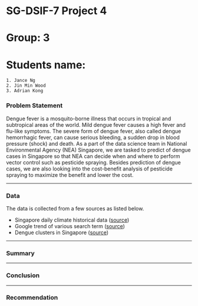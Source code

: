 # SG-DSIF-7 Project 4
# Group: 3
# Students name:
    1. Jance Ng
    2. Jin Min Wood
    3. Adrian Kong

### Problem Statement

Dengue fever is a mosquito-borne illness that occurs in tropical and subtropical areas of the world. Mild dengue fever causes a high fever and flu-like symptoms. The severe form of dengue fever, also called dengue hemorrhagic fever, can cause serious bleeding, a sudden drop in blood pressure (shock) and death.
As a part of the data science team in National Environmental Agency (NEA) Singapore, we are tasked to predict of dengue cases in Singapore so that NEA can decide when and where to perform vector control such as pesticide spraying. Besides prediction of dengue cases, we are also looking into the cost-benefit analysis of pesticide spraying to maximize the benefit and lower the cost.

---

### Data

The data is collected from a few sources as listed below.

* Singapore daily climate historical data ([source](http://www.weather.gov.sg/climate-historical-daily/))
* Google trend of various search term ([source](https://trends.google.com/trends/explore?date=today%205-y&geo=SG&q=%2Fm%2F09wsg))
* Dengue clusters in Singapore ([source](https://outbreak.sgcharts.com/data))

---

### Summary



---

### Conclusion



---

### Recommendation

